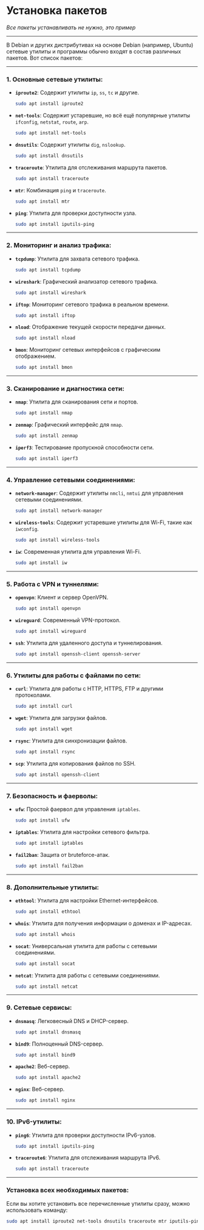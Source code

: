 # Установка пакетов

_Все пакеты устанавливать не нужно, это пример_

---

В Debian и других дистрибутивах на основе Debian (например, Ubuntu) сетевые утилиты и программы обычно входят в состав различных пакетов. Вот список пакетов:

---

### 1. **Основные сетевые утилиты:**
   - **`iproute2`**: Содержит утилиты `ip`, `ss`, `tc` и другие.
     ```bash
     sudo apt install iproute2
     ```
   - **`net-tools`**: Содержит устаревшие, но всё ещё популярные утилиты `ifconfig`, `netstat`, `route`, `arp`.
     ```bash
     sudo apt install net-tools
     ```
   - **`dnsutils`**: Содержит утилиты `dig`, `nslookup`.
     ```bash
     sudo apt install dnsutils
     ```
   - **`traceroute`**: Утилита для отслеживания маршрута пакетов.
     ```bash
     sudo apt install traceroute
     ```
   - **`mtr`**: Комбинация `ping` и `traceroute`.
     ```bash
     sudo apt install mtr
     ```
   - **`ping`**: Утилита для проверки доступности узла.
     ```bash
     sudo apt install iputils-ping
     ```

---

### 2. **Мониторинг и анализ трафика:**
   - **`tcpdump`**: Утилита для захвата сетевого трафика.
     ```bash
     sudo apt install tcpdump
     ```
   - **`wireshark`**: Графический анализатор сетевого трафика.
     ```bash
     sudo apt install wireshark
     ```
   - **`iftop`**: Мониторинг сетевого трафика в реальном времени.
     ```bash
     sudo apt install iftop
     ```
   - **`nload`**: Отображение текущей скорости передачи данных.
     ```bash
     sudo apt install nload
     ```
   - **`bmon`**: Мониторинг сетевых интерфейсов с графическим отображением.
     ```bash
     sudo apt install bmon
     ```

---

### 3. **Сканирование и диагностика сети:**
   - **`nmap`**: Утилита для сканирования сети и портов.
     ```bash
     sudo apt install nmap
     ```
   - **`zenmap`**: Графический интерфейс для `nmap`.
     ```bash
     sudo apt install zenmap
     ```
   - **`iperf3`**: Тестирование пропускной способности сети.
     ```bash
     sudo apt install iperf3
     ```

---

### 4. **Управление сетевыми соединениями:**
   - **`network-manager`**: Содержит утилиты `nmcli`, `nmtui` для управления сетевыми соединениями.
     ```bash
     sudo apt install network-manager
     ```
   - **`wireless-tools`**: Содержит устаревшие утилиты для Wi-Fi, такие как `iwconfig`.
     ```bash
     sudo apt install wireless-tools
     ```
   - **`iw`**: Современная утилита для управления Wi-Fi.
     ```bash
     sudo apt install iw
     ```

---

### 5. **Работа с VPN и туннелями:**
   - **`openvpn`**: Клиент и сервер OpenVPN.
     ```bash
     sudo apt install openvpn
     ```
   - **`wireguard`**: Современный VPN-протокол.
     ```bash
     sudo apt install wireguard
     ```
   - **`ssh`**: Утилита для удаленного доступа и туннелирования.
     ```bash
     sudo apt install openssh-client openssh-server
     ```

---

### 6. **Утилиты для работы с файлами по сети:**
   - **`curl`**: Утилита для работы с HTTP, HTTPS, FTP и другими протоколами.
     ```bash
     sudo apt install curl
     ```
   - **`wget`**: Утилита для загрузки файлов.
     ```bash
     sudo apt install wget
     ```
   - **`rsync`**: Утилита для синхронизации файлов.
     ```bash
     sudo apt install rsync
     ```
   - **`scp`**: Утилита для копирования файлов по SSH.
     ```bash
     sudo apt install openssh-client
     ```

---

### 7. **Безопасность и фаерволы:**
   - **`ufw`**: Простой фаервол для управления `iptables`.
     ```bash
     sudo apt install ufw
     ```
   - **`iptables`**: Утилита для настройки сетевого фильтра.
     ```bash
     sudo apt install iptables
     ```
   - **`fail2ban`**: Защита от bruteforce-атак.
     ```bash
     sudo apt install fail2ban
     ```

---

### 8. **Дополнительные утилиты:**
   - **`ethtool`**: Утилита для настройки Ethernet-интерфейсов.
     ```bash
     sudo apt install ethtool
     ```
   - **`whois`**: Утилита для получения информации о доменах и IP-адресах.
     ```bash
     sudo apt install whois
     ```
   - **`socat`**: Универсальная утилита для работы с сетевыми соединениями.
     ```bash
     sudo apt install socat
     ```
   - **`netcat`**: Утилита для работы с сетевыми соединениями.
     ```bash
     sudo apt install netcat
     ```

---

### 9. **Сетевые сервисы:**
   - **`dnsmasq`**: Легковесный DNS и DHCP-сервер.
     ```bash
     sudo apt install dnsmasq
     ```
   - **`bind9`**: Полноценный DNS-сервер.
     ```bash
     sudo apt install bind9
     ```
   - **`apache2`**: Веб-сервер.
     ```bash
     sudo apt install apache2
     ```
   - **`nginx`**: Веб-сервер.
     ```bash
     sudo apt install nginx
     ```

---

### 10. **IPv6-утилиты:**
   - **`ping6`**: Утилита для проверки доступности IPv6-узлов.
     ```bash
     sudo apt install iputils-ping
     ```
   - **`traceroute6`**: Утилита для отслеживания маршрута IPv6.
     ```bash
     sudo apt install traceroute
     ```

---

### Установка всех необходимых пакетов:
Если вы хотите установить все перечисленные утилиты сразу, можно использовать команду:
```bash
sudo apt install iproute2 net-tools dnsutils traceroute mtr iputils-ping tcpdump wireshark iftop nload bmon nmap zenmap iperf3 network-manager wireless-tools iw openvpn wireguard openssh-client openssh-server curl wget rsync ufw iptables fail2ban ethtool whois socat netcat dnsmasq bind9 apache2 nginx
```
